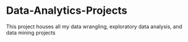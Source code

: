 # Data-Analytics-Projects
This project houses all my data wrangling, exploratory data analysis, and data mining projects
